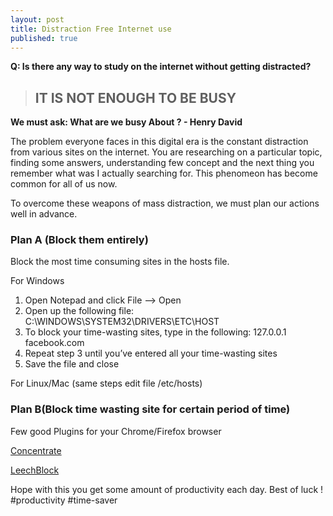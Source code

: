 ```yaml
---
layout: post
title: Distraction Free Internet use
published: true
---
```




**Q: Is there any way to study on the internet without getting distracted?**

> ## **IT IS NOT ENOUGH TO BE BUSY**
**We must ask: What are we busy About ? - Henry David**

The problem everyone faces in this digital era is the constant distraction from various sites on the internet. You are researching on a particular topic, finding some answers, understanding few concept and the next thing you remember what was I actually searching for. This phenomeon has become common for all of us now.



To overcome these weapons of mass distraction, we must plan our actions well in advance.

### Plan A (Block them entirely)
Block the most time consuming sites in the hosts file.
 
 For Windows
1. Open Notepad and click File –> Open
2. Open up the following file:  C:\WINDOWS\SYSTEM32\DRIVERS\ETC\HOST
3. To block your time-wasting sites, type in the following: 127.0.0.1 facebook.com
4. Repeat step 3 until you’ve entered all your time-wasting sites
5. Save the file and close
 
 For Linux/Mac (same steps edit file /etc/hosts)

### Plan B(Block time wasting site for certain period of time)

Few good Plugins for your Chrome/Firefox browser

[Concentrate](https://chrome.google.com/webstore/detail/concentrate/idfmgklhndkcggamadboiaepmohpjhjj?utm_source=plus)

[LeechBlock](https://addons.mozilla.org/en-US/firefox/addon/leechblock/)

Hope with this you get some amount of productivity each day. Best of luck !
 #productivity #time-saver
